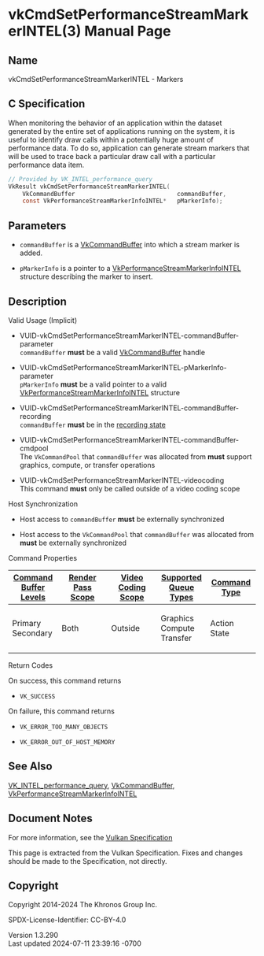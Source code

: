 # vkCmdSetPerformanceStreamMarkerINTEL(3) Manual Page

## Name

vkCmdSetPerformanceStreamMarkerINTEL - Markers



## <a href="#_c_specification" class="anchor"></a>C Specification

When monitoring the behavior of an application within the dataset
generated by the entire set of applications running on the system, it is
useful to identify draw calls within a potentially huge amount of
performance data. To do so, application can generate stream markers that
will be used to trace back a particular draw call with a particular
performance data item.

``` c
// Provided by VK_INTEL_performance_query
VkResult vkCmdSetPerformanceStreamMarkerINTEL(
    VkCommandBuffer                             commandBuffer,
    const VkPerformanceStreamMarkerInfoINTEL*   pMarkerInfo);
```

## <a href="#_parameters" class="anchor"></a>Parameters

- `commandBuffer` is a [VkCommandBuffer](https://registry.khronos.org/vulkan/specs/1.3-extensions/man/html/VkCommandBuffer.html) into
  which a stream marker is added.

- `pMarkerInfo` is a pointer to a
  [VkPerformanceStreamMarkerInfoINTEL](https://registry.khronos.org/vulkan/specs/1.3-extensions/man/html/VkPerformanceStreamMarkerInfoINTEL.html)
  structure describing the marker to insert.

## <a href="#_description" class="anchor"></a>Description

Valid Usage (Implicit)

- <a
  href="#VUID-vkCmdSetPerformanceStreamMarkerINTEL-commandBuffer-parameter"
  id="VUID-vkCmdSetPerformanceStreamMarkerINTEL-commandBuffer-parameter"></a>
  VUID-vkCmdSetPerformanceStreamMarkerINTEL-commandBuffer-parameter  
  `commandBuffer` **must** be a valid
  [VkCommandBuffer](https://registry.khronos.org/vulkan/specs/1.3-extensions/man/html/VkCommandBuffer.html) handle

- <a
  href="#VUID-vkCmdSetPerformanceStreamMarkerINTEL-pMarkerInfo-parameter"
  id="VUID-vkCmdSetPerformanceStreamMarkerINTEL-pMarkerInfo-parameter"></a>
  VUID-vkCmdSetPerformanceStreamMarkerINTEL-pMarkerInfo-parameter  
  `pMarkerInfo` **must** be a valid pointer to a valid
  [VkPerformanceStreamMarkerInfoINTEL](https://registry.khronos.org/vulkan/specs/1.3-extensions/man/html/VkPerformanceStreamMarkerInfoINTEL.html)
  structure

- <a
  href="#VUID-vkCmdSetPerformanceStreamMarkerINTEL-commandBuffer-recording"
  id="VUID-vkCmdSetPerformanceStreamMarkerINTEL-commandBuffer-recording"></a>
  VUID-vkCmdSetPerformanceStreamMarkerINTEL-commandBuffer-recording  
  `commandBuffer` **must** be in the [recording
  state](#commandbuffers-lifecycle)

- <a
  href="#VUID-vkCmdSetPerformanceStreamMarkerINTEL-commandBuffer-cmdpool"
  id="VUID-vkCmdSetPerformanceStreamMarkerINTEL-commandBuffer-cmdpool"></a>
  VUID-vkCmdSetPerformanceStreamMarkerINTEL-commandBuffer-cmdpool  
  The `VkCommandPool` that `commandBuffer` was allocated from **must**
  support graphics, compute, or transfer operations

- <a href="#VUID-vkCmdSetPerformanceStreamMarkerINTEL-videocoding"
  id="VUID-vkCmdSetPerformanceStreamMarkerINTEL-videocoding"></a>
  VUID-vkCmdSetPerformanceStreamMarkerINTEL-videocoding  
  This command **must** only be called outside of a video coding scope

Host Synchronization

- Host access to `commandBuffer` **must** be externally synchronized

- Host access to the `VkCommandPool` that `commandBuffer` was allocated
  from **must** be externally synchronized

Command Properties

<table class="tableblock frame-all grid-all stretch">
<colgroup>
<col style="width: 20%" />
<col style="width: 20%" />
<col style="width: 20%" />
<col style="width: 20%" />
<col style="width: 20%" />
</colgroup>
<thead>
<tr>
<th class="tableblock halign-left valign-top"><a
href="#VkCommandBufferLevel">Command Buffer Levels</a></th>
<th class="tableblock halign-left valign-top"><a
href="#vkCmdBeginRenderPass">Render Pass Scope</a></th>
<th class="tableblock halign-left valign-top"><a
href="#vkCmdBeginVideoCodingKHR">Video Coding Scope</a></th>
<th class="tableblock halign-left valign-top"><a
href="#VkQueueFlagBits">Supported Queue Types</a></th>
<th class="tableblock halign-left valign-top"><a
href="#fundamentals-queueoperation-command-types">Command Type</a></th>
</tr>
</thead>
<tbody>
<tr>
<td class="tableblock halign-left valign-top"><p>Primary<br />
Secondary</p></td>
<td class="tableblock halign-left valign-top"><p>Both</p></td>
<td class="tableblock halign-left valign-top"><p>Outside</p></td>
<td class="tableblock halign-left valign-top"><p>Graphics<br />
Compute<br />
Transfer</p></td>
<td class="tableblock halign-left valign-top"><p>Action<br />
State</p></td>
</tr>
</tbody>
</table>

Return Codes

On success, this command returns  
- `VK_SUCCESS`

On failure, this command returns  
- `VK_ERROR_TOO_MANY_OBJECTS`

- `VK_ERROR_OUT_OF_HOST_MEMORY`

## <a href="#_see_also" class="anchor"></a>See Also

[VK_INTEL_performance_query](https://registry.khronos.org/vulkan/specs/1.3-extensions/man/html/VK_INTEL_performance_query.html),
[VkCommandBuffer](https://registry.khronos.org/vulkan/specs/1.3-extensions/man/html/VkCommandBuffer.html),
[VkPerformanceStreamMarkerInfoINTEL](https://registry.khronos.org/vulkan/specs/1.3-extensions/man/html/VkPerformanceStreamMarkerInfoINTEL.html)

## <a href="#_document_notes" class="anchor"></a>Document Notes

For more information, see the <a
href="https://registry.khronos.org/vulkan/specs/1.3-extensions/html/vkspec.html#vkCmdSetPerformanceStreamMarkerINTEL"
target="_blank" rel="noopener">Vulkan Specification</a>

This page is extracted from the Vulkan Specification. Fixes and changes
should be made to the Specification, not directly.

## <a href="#_copyright" class="anchor"></a>Copyright

Copyright 2014-2024 The Khronos Group Inc.

SPDX-License-Identifier: CC-BY-4.0

Version 1.3.290  
Last updated 2024-07-11 23:39:16 -0700
